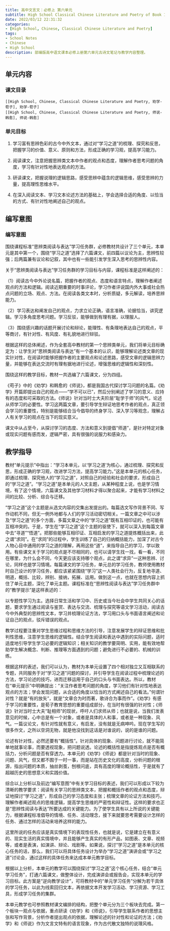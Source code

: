 ```yaml
---
title: 高中文言文：必修上 第六单元
subtitle: High School Classical Chinese Literature and Poetry of Book 1 Chapter 3
date: 2022/03/12 22:31:32
categories:
- [High School, Chinese, Classical Chinese Literature and Poetry]
tags:
- School Notes
- Chinese
- High School
description: 部编版高中语文课本必修上册第六单元古诗文笔记与教学内容整理。
---
```


## 单元内容

### 课文目录

```template:contents
[[High School, Chinese, Classical Chinese Literature and Poetry, 劝学-荀子], 劝学-荀子]
[[High School, Chinese, Classical Chinese Literature and Poetry, 师说-韩愈], 师说-韩愈]
```

### 单元目标

1. 学习富有思辨色彩的古今中外文本，通过对“学习之道”的梳理、探究和反思，把握学习的价值、意义、原则和方法，形成正确的学习观，提高学习能力。

2. 阅读课文，注意把握思辨类文本中作者的观点和态度，理解作者思考问题的角度，学习有针对性地表达观点的方法。

3. 研读课文，把握说理的逻辑思路，感受思辨中蕴含的逻辑思维，感受思辨的力量，提高理性思维水平。

4. 在深入阅读文本、学习文本论述方法的基础上，学会选择合适的角度、以恰当的方式、有针对性地阐述自己的观点。

## 编写意图

### 编写意图

围绕课程标准“思辨类阅读与表达”学习任务群，必修教材共设计了三个单元，本单元是其中第一个，围绕“学习之道”选择了六篇课文，前四篇以议论为主，思辨性较强；后两篇兼有议论和记叙，其中也有一些能引发学生深入思考的思辨性内容。

关于“思辨类阅读与表达”学习任务群的学习目标与内容，课程标准是这样阐述的：

（1）阅读古今中外论说名篇，把握作者的观点、态度和语言特点，理解作者阐述观点的方法和逻辑。阅读近期重要的时事评论，学习作者评说国内外大事或社会热点问题的立场、观点、方法。在阅读各类文本时，分析质疑，多元解读，培养思辨能力。

（2）学习表达和阐发自己的观点，力求立论正确，语言准确，论据恰当，讲究逻辑。学习多角度思考问题。学习反驳，能够做到有理有据，以理服人。

（3）围绕感兴趣的话题开展讨论和辩论，能理性、有条理地表达自己的观点，平等商讨，有针对性、有风度、有礼貌地进行辩驳。

根据这样的总体阐述，作为全套高中教材的第一个思辨类单元，我们将单元目标确定为：让学生对“思辨类阅读与表达”有一个基本的认识，能够理解论述类文章的现实针对性，在阅读时能够把握作者的主要观点和论述思路，感受文章的逻辑思辨力量，并能够在表达交流时有理有据地进行论述，增强思维的逻辑性和深刻性。

围绕这样的教学目标，教材一共选编了六篇课文，分为四组。

《苟子》中的《劝学》和韩愈的《师说》，都是我国古代探讨学习问题的名篇。《劝学》开篇即提出自己的观点——“学不可以已”，然后分别阐述了学习的意义、应持有的态度和可采取的方法。《师说》针对当时士大夫阶层“耻学于师”的风气，论述从师学习的必要性。学习这两篇文章，要引导学生辩证地思考作者的观点，真正领会学习的重要性，特别是能够结合当今倡导的终身学习、深入学习等观念，理解占人有关学习的观点在当下的现实意义。

课文中从占至今，从探讨学习的态度、方法和意义到提倡“师道”，是针对特定对象或现实问题有感而发，逻辑严密，具有很强的说服力和感染力。

## 教学指导

教材“单元提示”中指出：“学习本单元，以‘学习之道’为核心，通过梳理、探究和反思，形成正确的学习观，改进学习方法，提高学习能力。”这是本单元的核心任务，即通过梳理、探究他人的“学习之道”，对照自己的经验和社会的要求，形成自己的“学习之道”。“学习之道”是本单元的人文主题，从某种程度上说，也是学习情境，有了这个情境，六篇课文及其他学习材料才得以聚合起来，才能有学习材料之间的比较、分析、综合与迁移。

“学习之道”这个主题是从选文内容的交集出发提出的。每篇选文写作背景不同、写作动机不同，但无一例外地都与人们的学习活动密切相关。一篇文章之中可以涉及“学习之道”的多个方面，多篇文章之中的“学习之道”既有互相印证的，也可能有互相冲突的。于是，学生在“学习之道”这个主题的驱使下，就可以深入到每篇文章中去“寻道”“悟道”。把那些能够互相印证、互相启发的学习之道提炼概括出来，此之谓“求同”。在“求同”的过程中，学生训练了自己的归纳概括能力，加深了对古今人物心目中通用的学习之道的理解，再用这些“道”，来指导自己的学习，学以致用。有些课文关于学习的观点是不尽相同的，也可以请学生找一找，看一看，不同在哪里，为什么会不同，今天更应该支持哪个观点，此之谓“求异”一这种思辨、讨论，同样也是学习情境。每篇课文的学习任务，单元总的学习任务，教师使用教材时自己设计的学习任务，都应该紧紧围绕“学习”这一人类社会行为，反复地寻道、明道，概括、比较，辨别、接纳，拓展、运用。做到这一点，也就在思想内容上抓住了单元主题，深化了单元主题。课程标准在“思辨性阅读与表达”学习任务群中的“教学提示”是这样表述的：

以专题性学习为主。选择日常生活和学习中、历史或当今社会中学生共同关心的话题，要求学生通过阅读与鉴赏、表达与交流、梳理与探究等语文学习活动，阅读古今中外典型的思辨性文本，学习并梳理论证方法，学习用口头与书面语言阐述和论证自己的观点，驳斥错误的观点。

教学过程要注重对学生思维过程和思维方法的引导，注意发展学生的辩证思维和批判性思维，注意学生思维的逻辑性。结合学生阅读和表达中遇到的实际问题，适时适度地引导学生学习必要的逻辑知识；相关知识的教学要简明、实用，能有效地帮助学生解决概念、判断、推理等方面遇到的问题；避免进行不必要的、机械的训练。

根据这样的表述，我们可以认为，教材为本单元设置了四个相对独立又互相联系的专题，共同服务于对“学习之道”问题的探讨，并引导学生在阅读过程中梳理论述的方法，学习论述的技巧，进而迁移运用于自己的口头与书面表达。所以，教材在“单元提示”中明确提出：“关注作者思考问题的角度，学习他们有针对性地表达观点的方法；学会发现问题，从合适的角度以恰当的方式阐述自己的看法。”何谓针对性？就是“有的放矢”，就是“文章合为时而著，歌诗合为事而作”。《劝学》有感于学习的重要性，是荀子教育思想的重要组成部分，在当时有很强的针对性；《师说》针对当时士大夫“耻相师”的现状，呼吁人们求师从师；也就是说，当我们发表意见的时候，心中总是有一个对象，或者是具体的人和事，或者是一种现象、风气。一篇议论文，有针对性就有意义，有启发，没有就是无病呻吟。现在学生写的很多作文，之所以空洞无物，就是他没找到这话是对谁说的，说的是谁的问题。

论述有针对性，必然还要有“概括性”。针对具体的现象、问题进行讨论，就不能简单地就事论事，而要透视现象，把问题说透。论述的概括性是指提炼观点是否有概括力，分析问题是否有穿透力。本单元的《劝学》《师说》都是针对当时的现象、问题、风气，但又都不囿于一时一事，而是站在历史文化的高度，分析问题的根源，指出问题的本质，抽丝剥茧，刨根问底，具有高度的理论概括性，于是就有了超越历史的思想意义和实践价值。

综合以上分析以及前边“编写意图”中有关学习目标的表述，我们可以形成以下较为清晰的教学要求：阅读有关学习的思辨类文本，把握和概括作者的观点和态度，辩证地探讨“学习之道”，形成自己的学习态度和主张；梳理文章的论证方法和技巧，理解作者阐述观点的思维逻辑，提高学生思维的严密性和辩证性。这样的要求也正是“思辨性阅读与表达”所要达成的关键能力。为了使学生具有以上所说的关键能力，根据课程标准倡导的情境、任务、活动理念，接下来就要思考需要设计怎样的任务、通过怎样的活动来培养这样的能力。

这里所说的任务应该是真实情境下的表现性任务，也就是说，它是建立在有意义的、现实生活的真实情境中，并且能够产生真实的有形产品，如图表、文章、视频等，或者是表演，如演讲、辩论、戏剧等。如果说，探讨“学习之道”是本单元的核心任务的话，那么，我们可以将具体任务设计为举办“学习之道”演讲会或“学习之道”讨论会，通过这样的具体任务来达成本单元教学目标。

根据以上分析，本单元的教学可以围绕探讨“学习之道”这个核心任务，结合“单元学习任务”，打通六篇课文，做整体设计，完成演讲会或报告会，实现本单元的学习目标。此方案是“逆向教学设计”，可将教材中的“单元学习任务”分解为若干具体的学习任务，以此为线索回归文本，再依据文本开发学习活动、学习资源、学习工具，形成学习任务的集群。

本单元教学也可参照教材课文编排的结构，把整个单元分为三个板块去完成。第一个板块一观点与依据，重点研读《劝学》和《师说》，引导学生联系作者的思想主张和写作背景，分析作者提出观点的依据，理解论述的针对性和论证的方法；《劝学》和《师说》作为文言文特有的语言现象，作为古代散文独特的说理风格。
